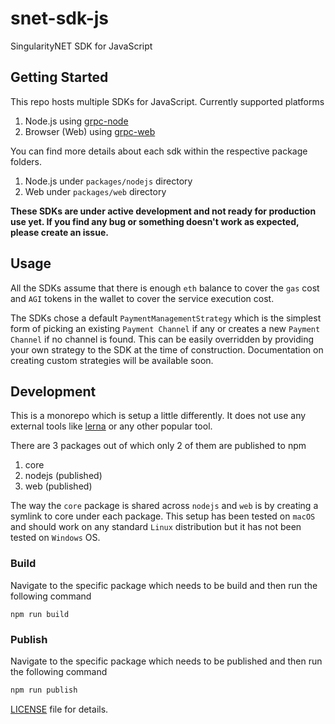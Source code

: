 # snet-sdk-js
SingularityNET SDK for JavaScript
  
## Getting Started
This repo hosts multiple SDKs for JavaScript. Currently supported platforms
1. Node.js using [grpc-node](https://github.com/grpc/grpc-node)
2. Browser (Web) using [grpc-web](https://github.com/improbable-eng/grpc-web)

You can find more details about each sdk within the respective package folders.
1. Node.js under `packages/nodejs` directory
2. Web under `packages/web` directory

**These SDKs are under active development and not ready for production use yet. If you find any bug or something doesn't work as expected, please create an issue.**

## Usage
All the SDKs assume that there is enough `eth` balance to cover the `gas` cost and `AGI` tokens in the wallet to cover the service execution cost.

The SDKs chose a default `PaymentManagementStrategy` which is the simplest form of picking an existing `Payment Channel` if any or creates a new `Payment Channel` if no channel is found. This can be easily overridden by providing your own strategy to the SDK at the time of construction. Documentation on creating custom strategies will be available soon.

## Development
This is a monorepo which is setup a little differently. It does not use any external tools like [lerna](https://github.com/lerna/lerna) or any other popular tool.

There are 3 packages out of which only 2 of them are published to npm
1. core
2. nodejs (published)
3. web (published)

The way the `core` package is shared across `nodejs` and `web` is by creating a symlink to core under each package. This setup has been tested on `macOS` and should work on any standard `Linux` distribution but it has not been tested on `Windows` OS. 

### Build
Navigate to the specific package which needs to be build and then run the following command
```shell
npm run build
```

### Publish
Navigate to the specific package which needs to be published and then run the following command
```bash
npm run publish
```


[LICENSE](https://github.com/singnet/snet-sdk-js/blob/master/LICENSE) file for details.
